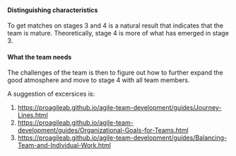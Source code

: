 #### Distinguishing characteristics
To get matches on stages 3 and 4 is a natural result that indicates that the team is mature. Theoretically, stage 4 is more of what has emerged in stage 3. 

#### What the team needs
The challenges of the team is then to figure out how to further expand the good atmosphere and move to stage 4 with all team members.

A suggestion of excersices is:
1. https://proagileab.github.io/agile-team-development/guides/Journey-Lines.html
2. https://proagileab.github.io/agile-team-development/guides/Organizational-Goals-for-Teams.html
3. https://proagileab.github.io/agile-team-development/guides/Balancing-Team-and-Individual-Work.html

